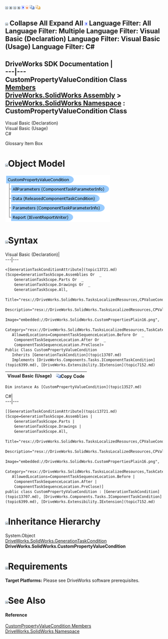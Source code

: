 ![](dotnetimages/collapse.gif) ![](dotnetimages/expand.gif) ![](dotnetimages/collapse.gif) ![](dotnetimages/expand.gif) ![](dotnetimages/drpdown.gif) ![](dotnetimages/drpdown_orange.gif) ![](dotnetimages/copycode.gif) ![](dotnetimages/copycodeHighlight.gif)

![](dotnetimages/collapse.gif) Collapse All Expand All ![](dotnetimages/drpdown.gif) Language Filter: All  Language Filter: Multiple  Language Filter: Visual Basic (Declaration) Language Filter: Visual Basic (Usage) Language Filter: C#  
---  
DriveWorks SDK Documentation  |   
---|---  
CustomPropertyValueCondition Class   
[Members](topic13528.md)   
[DriveWorks.SolidWorks Assembly](topic13342.md) > [DriveWorks.SolidWorks Namespace](topic13345.md) : CustomPropertyValueCondition Class  
---  
  
Visual Basic (Declaration)    
Visual Basic (Usage)    
C# 

Glossary Item Box

# ![](dotnetimages/collapse.gif)Object Model

![](dotnetdiagramimages/image732.png)

# ![](dotnetimages/collapse.gif)Syntax

Visual Basic (Declaration)|   
---|---  
      
    
    <[GenerationTaskConditionAttribute](topic13721.md)(Scope=GenerationTaskScope.Assemblies Or  _
        GenerationTaskScope.Parts Or  _
        GenerationTaskScope.Drawings Or  _
        GenerationTaskScope.All, 
       Title="resx://DriveWorks.SolidWorks.TasksLocalizedResources,CPValueConditionTitle", 
       Description="resx://DriveWorks.SolidWorks.TasksLocalizedResources,CPValueConditionDescription", 
       Image="embedded://DriveWorks.SolidWorks.CustomPropertiesPlain16.png", 
       Category="resx://DriveWorks.SolidWorks.TasksLocalizedResources,TaskCategoryGeneral", 
       AllowedLocations=ComponentTaskSequenceLocation.Before Or  _
        ComponentTaskSequenceLocation.After Or  _
        ComponentTaskSequenceLocation.PreClose)>
    Public Class CustomPropertyValueCondition 
       Inherits [GenerationTaskCondition](topic13707.md)
       Implements [DriveWorks.Components.Tasks.IComponentTaskCondition](topic6399.md), [DriveWorks.Extensibility.IExtension](topic7152.md)   
  
Visual Basic (Usage)| ![](dotnetimages/copycode.gif)Copy Code  
---|---  
      
    
    Dim instance As [CustomPropertyValueCondition](topic13527.md)  
  
C#|   
---|---  
      
    
    [[GenerationTaskConditionAttribute](topic13721.md)(Scope=GenerationTaskScope.Assemblies | 
        GenerationTaskScope.Parts | 
        GenerationTaskScope.Drawings | 
        GenerationTaskScope.All, 
       Title="resx://DriveWorks.SolidWorks.TasksLocalizedResources,CPValueConditionTitle", 
       Description="resx://DriveWorks.SolidWorks.TasksLocalizedResources,CPValueConditionDescription", 
       Image="embedded://DriveWorks.SolidWorks.CustomPropertiesPlain16.png", 
       Category="resx://DriveWorks.SolidWorks.TasksLocalizedResources,TaskCategoryGeneral", 
       AllowedLocations=ComponentTaskSequenceLocation.Before | 
        ComponentTaskSequenceLocation.After | 
        ComponentTaskSequenceLocation.PreClose)]
    public class CustomPropertyValueCondition : [GenerationTaskCondition](topic13707.md), [DriveWorks.Components.Tasks.IComponentTaskCondition](topic6399.md), [DriveWorks.Extensibility.IExtension](topic7152.md)    
  
# ![](dotnetimages/collapse.gif)Inheritance Hierarchy

System.Object  
[DriveWorks.SolidWorks.GenerationTaskCondition](topic13707.md)  
**DriveWorks.SolidWorks.CustomPropertyValueCondition**  


# ![](dotnetimages/collapse.gif)Requirements

**Target Platforms:** Please see DriveWorks software prerequisites.

# ![](dotnetimages/collapse.gif)See Also

#### Reference

[CustomPropertyValueCondition Members](topic13528.md)   
[DriveWorks.SolidWorks Namespace](topic13345.md)


